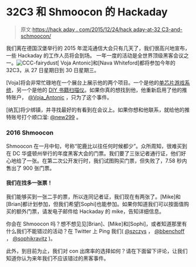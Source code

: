 # 32C3 和 Shmoocon 的 Hackaday

> 原文:[https://hack aday . com/2015/12/24/hack aday-at-32 C3-and-schmoocon/](https://hackaday.com/2015/12/24/hackaday-at-32c3-and-schmoocon/)

我们离在德国汉堡举行的 2015 年混沌通信大会只有几天了，我们很高兴地宣布，一些 Hackaday 的工作人员将会到场。
一年一度的活动是全世界顶级黑客会议之一。![CCC-fairydust](../Images/fe41847207a271a2be194568dcbcc71b.png)[ Voja Antonic]和[Nava Whiteford]都将参加今年的 32C3，从 27 日星期日到 30 日星期三。

[Voja]将会非常忙碌地在一个展台上展示他的两个项目。一个是他的[单芯片游戏系统](https://hackaday.io/project/5574-single-chip-game-console)，另一个是他的 [DIY 书籍扫描仪](https://hackaday.io/project/5604-diy-book-scanner)。如果你真的想找到他，他重新启用了他的推特账户， [@Voja_Antonic](http://twitter.com/Voja_Antonic) ，只为了这个事件。

[纳瓦]将少绑镇，并寻找最好的有看到在会议上。如果你想和他联系，就给他的推特账号打个顺口溜: [@new299](http://twitter.com/new299) 。

### 2016 Shmoocon

Shmoocon 在一月中旬，号称“驼鹿比以往任何时候都少”。众所周知，很难买到在 DC 华盛顿州举行的年度黑客大会的门票。我们要了三张记者通行证，他们好心地给了一张。在第二次公开发行时，我们试图购买门票，但失败了，7.58 秒内售出了 900 张门票。

#### 我们在找多一张票！

我们能够买到一张二手的票，所以连同记者证，我们现在有两张了。[Mike]和[Brian]都计划参加，但我们希望[Sophi]也能参加。如果你知道我们可以按面值购买的额外门票，请发电子邮件给 Hackaday 的 mike，告知详细信息。

你会在 Shmoocon 吗？想不想见见[Brian]、[Mike]和[Sophi]，或者知道那里有什么我们不能错过的活动？在 Twitter 上 Ping 我们( [@szczys](https://twitter.com/szczys) ， [@bbenchoff](https://twitter.com/bbenchoff) ， [@sophikravitz](https://twitter.com/sophikravitz) )。

此外，到目前为止，我们对 con 出席率的选择如何？请在下面留下评论，让我们知道你认为来年我们不应该错过的黑客事件。